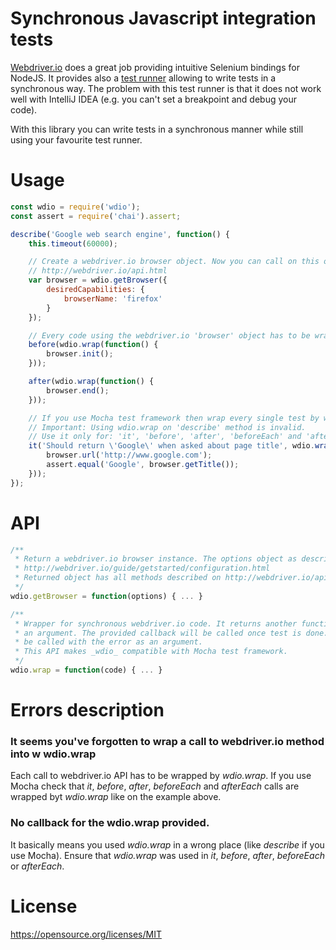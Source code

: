 # Synchronous Javascript integration tests
[Webdriver.io](http://webdriver.io/) does a great job providing intuitive Selenium bindings for NodeJS.
 It provides also a [test runner](http://webdriver.io/guide/testrunner/gettingstarted.html) allowing to write
 tests in a synchronous way. The problem with this test runner is that it does not work well with IntelliJ IDEA
 (e.g. you can't set a breakpoint and debug your code).

 With this library you can write tests in a synchronous manner while still using your favourite test runner.

# Usage
```javascript
const wdio = require('wdio');
const assert = require('chai').assert;

describe('Google web search engine', function() {
    this.timeout(60000);

    // Create a webdriver.io browser object. Now you can call on this object every method described on
    // http://webdriver.io/api.html
    var browser = wdio.getBrowser({
        desiredCapabilities: {
            browserName: 'firefox'
        }
    });

    // Every code using the webdriver.io 'browser' object has to be wrapped by wdio.wrap
    before(wdio.wrap(function() {
        browser.init();
    }));

    after(wdio.wrap(function() {
        browser.end();
    }));

    // If you use Mocha test framework then wrap every single test by wdio.wrap
    // Important: Using wdio.wrap on 'describe' method is invalid.
    // Use it only for: 'it', 'before', 'after', 'beforeEach' and 'afterEach'
    it('Should return \'Google\' when asked about page title', wdio.wrap(function () {
        browser.url('http://www.google.com');
        assert.equal('Google', browser.getTitle());
    }));
});
```

# API
```javascript
/**
 * Return a webdriver.io browser instance. The options object as described on
 * http://webdriver.io/guide/getstarted/configuration.html
 * Returned object has all methods described on http://webdriver.io/api.html
 */
wdio.getBrowser = function(options) { ... }

/**
 * Wrapper for synchronous webdriver.io code. It returns another function taking a _callback_ as
 * an argument. The provided callback will be called once test is done. In case of error it will
 * be called with the error as an argument.
 * This API makes _wdio_ compatible with Mocha test framework.
 */
wdio.wrap = function(code) { ... }
```

# Errors description
### It seems you've forgotten to wrap a call to webdriver.io method into w wdio.wrap
Each call to webdriver.io API has to be wrapped by _wdio.wrap_. If you use Mocha check
 that _it_, _before_, _after_, _beforeEach_ and _afterEach_ calls are wrapped byt _wdio.wrap_ like
 on the example above.

### No callback for the wdio.wrap provided.
It basically means you used _wdio.wrap_ in a wrong place (like _describe_ if you use Mocha). Ensure
that _wdio.wrap_ was used in _it_, _before_, _after_, _beforeEach_ or _afterEach_.

# License
https://opensource.org/licenses/MIT

